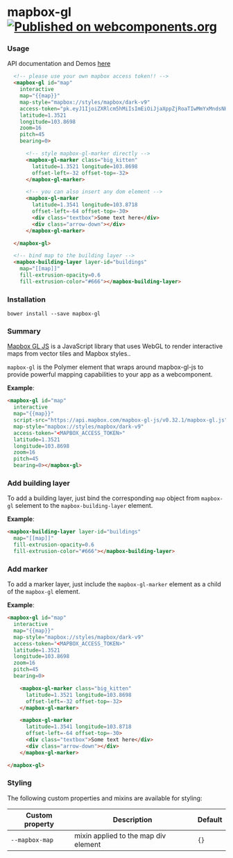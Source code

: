 mapbox-gl [![Published on webcomponents.org](https://img.shields.io/badge/webcomponents.org-published-blue.svg)](https://www.webcomponents.org/element/PolymerVis/mapbox-gl)
==========

### Usage
API documentation and Demos [here](https://www.webcomponents.org/element/PolymerVis/mapbox-gl)


<!---
```
<custom-element-demo>
  <template is="dom-bind">
    <script src="../webcomponentsjs/webcomponents-lite.min.js"></script>
    <link href='https://api.mapbox.com/mapbox-gl-js/v0.32.1/mapbox-gl.css' rel='stylesheet'>    
    <link rel="import" href="mapbox-gl.html">
    <style>
      #map {
        height: 300px;
        width: 420px
      }

      div.textbox {
        background-color: #eee;
        color: #444;
        padding: 5px;
        line-height: 20px;
        width: 128px;
        height: 20px;
        border-radius: 5px;
        text-align: center;
      }

      div.arrow-down {
        margin-left: 60px;
        width: 0;
        height: 0;
        border-left: 8px solid transparent;
        border-right: 8px solid transparent;
        border-top: 10px solid #eee;
      }

      mapbox-gl-marker.big_kitten {
        background-image: url('https://placekitten.com/g/64/64');
        border: 2px solid #eee;
        border-radius: 50%;
        padding: 0;
        width: 64px;
        height: 64px;
      }

    </style>
    <next-code-block></next-code-block>
  </template>
</custom-element-demo>
```
-->
```html
  <!-- please use your own mapbox access token!! -->
  <mapbox-gl id="map"
    interactive
    map="{{map}}"
    map-style="mapbox://styles/mapbox/dark-v9"
    access-token="pk.eyJ1IjoiZXRlcm5hMiIsImEiOiJjaXppZjRoaTIwMmYxMndsNHJ4dzR1eWJsIn0.MvJ5fsV47RHlSAt2fBEKLg"
    latitude=1.3521
    longitude=103.8698
    zoom=16
    pitch=45
    bearing=0>

      <!-- style mapbox-gl-marker directly -->
      <mapbox-gl-marker class="big_kitten"
        latitude=1.3521 longitude=103.8698
        offset-left=-32 offset-top=-32>
      </mapbox-gl-marker>

      <!-- you can also insert any dom element -->
      <mapbox-gl-marker
        latitude=1.3541 longitude=103.8718
        offset-left=-64 offset-top=-30>
        <div class="textbox">Some text here</div>
        <div class="arrow-down"></div>
      </mapbox-gl-marker>

  </mapbox-gl>

  <!-- bind map to the building layer -->
  <mapbox-building-layer layer-id="buildings"
    map="[[map]]"
    fill-extrusion-opacity=0.6
    fill-extrusion-color="#666"></mapbox-building-layer>
```


### Installation

```
bower install --save mapbox-gl
```

### Summary

[Mapbox GL JS](https://www.mapbox.com/mapbox-gl-js/api/) is a JavaScript library
that uses WebGL to render interactive maps from vector tiles and Mapbox styles..

`mapbox-gl` is the Polymer element that wraps around mapbox-gl-js to provide powerful
mapping capabilities to your app as a webcomponent.

<b>Example</b>:
```html
<mapbox-gl id="map"
  interactive
  map="{{map}}"
  script-src="https://api.mapbox.com/mapbox-gl-js/v0.32.1/mapbox-gl.js"
  map-style="mapbox://styles/mapbox/dark-v9"
  access-token="<MAPBOX_ACCESS_TOKEN>"
  latitude=1.3521
  longitude=103.8698
  zoom=16
  pitch=45
  bearing=0></mapbox-gl>
```

### Add building layer
To add a building layer, just bind the corresponding `map` object from
`mapbox-gl` selement to the `mapbox-building-layer` element.

<b>Example</b>:
```html
<mapbox-building-layer layer-id="buildings"
  map="[[map]]"
  fill-extrusion-opacity=0.6
  fill-extrusion-color="#666"></mapbox-building-layer>
```

### Add marker
To add a marker layer, just include the `mapbox-gl-marker` element as a child
of the `mapbox-gl` element.

<b>Example</b>:
```html
<mapbox-gl id="map"
  interactive
  map="{{map}}"
  map-style="mapbox://styles/mapbox/dark-v9"
  access-token="<MAPBOX_ACCESS_TOKEN>"
  latitude=1.3521
  longitude=103.8698
  zoom=16
  pitch=45
  bearing=0>

    <mapbox-gl-marker class="big_kitten"
      latitude=1.3521 longitude=103.8698
      offset-left=-32 offset-top=-32>
    </mapbox-gl-marker>

    <mapbox-gl-marker
      latitude=1.3541 longitude=103.8718
      offset-left=-64 offset-top=-30>
      <div class="textbox">Some text here</div>
      <div class="arrow-down"></div>
    </mapbox-gl-marker>

</mapbox-gl>
```

### Styling

The following custom properties and mixins are available for styling:

Custom property | Description | Default
--- | --- | ---
`--mapbox-map` | mixin applied to the map div element | `{}`
